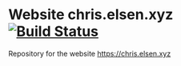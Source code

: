 # Website chris.elsen.xyz [![Build Status](https://api.travis-ci.org/chriselsen/chriselsen.github.io.svg?branch=master)](https://travis-ci.org/chriselsen/chriselsen.github.io)


Repository for the website https://chris.elsen.xyz
